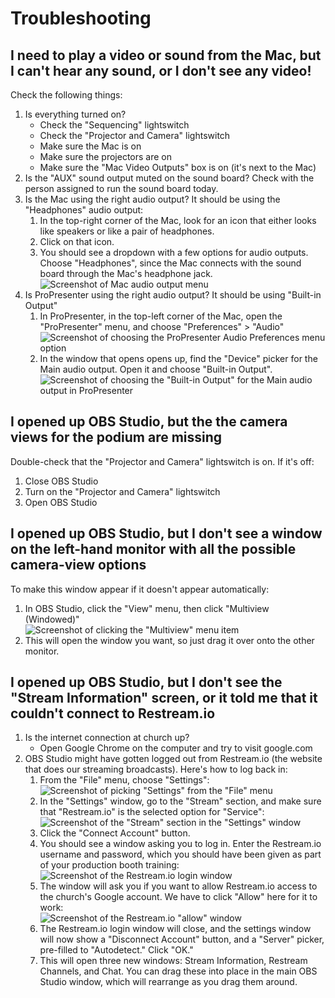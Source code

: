 # Troubleshooting

## I need to play a video or sound from the Mac, but I can't hear any sound, or I don't see any video!

Check the following things:

1. Is everything turned on?
    * Check the "Sequencing" lightswitch
    * Check the "Projector and Camera" lightswitch
    * Make sure the Mac is on
    * Make sure the projectors are on
    * Make sure the "Mac Video Outputs" box is on (it's next to the Mac)
2. Is the "AUX" sound output muted on the sound board? Check with the person assigned to run the sound board today.
3. Is the Mac using the right audio output? It should be using the "Headphones" audio output:
    1. In the top-right corner of the Mac, look for an icon that either looks like speakers or like a pair of headphones.
    2. Click on that icon.
    3. You should see a dropdown with a few options for audio outputs. Choose "Headphones", since the Mac connects with the sound board through the Mac's headphone jack.  
        ![Screenshot of Mac audio output menu](mac_audio_output.png)
4. Is ProPresenter using the right audio output? It should be using "Built-in Output"
    1. In ProPresenter, in the top-left corner of the Mac, open the "ProPresenter" menu, and choose "Preferences" > "Audio"  
        ![Screenshot of choosing the ProPresenter Audio Preferences menu option](propresenter_audio_preferences_menu.png)
    2. In the window that opens opens up, find the "Device" picker for the Main audio output. Open it and choose "Built-in Output".  
        ![Screenshot of choosing the "Built-in Output" for the Main audio output in ProPresenter](propresenter_audio_settings_window.png)

## I opened up OBS Studio, but the the camera views for the podium are missing

Double-check that the "Projector and Camera" lightswitch is on. If it's off:

1. Close OBS Studio
2. Turn on the "Projector and Camera" lightswitch
3. Open OBS Studio

## I opened up OBS Studio, but I don't see a window on the left-hand monitor with all the possible camera-view options

To make this window appear if it doesn't appear automatically:

1. In OBS Studio, click the "View" menu, then click "Multiview (Windowed)"  
    ![Screenshot of clicking the "Multiview" menu item](obs_studio_multiwindow_menu.PNG)
2. This will open the window you want, so just drag it over onto the other monitor.

## I opened up OBS Studio, but I don't see the "Stream Information" screen, or it told me that it couldn't connect to Restream.io

1. Is the internet connection at church up?
   * Open Google Chrome on the computer and try to visit google.com
2. OBS Studio might have gotten logged out from Restream.io (the website that does our streaming broadcasts). Here's how to log back in:  
    1. From the "File" menu, choose "Settings":  
        ![Screenshot of picking "Settings" from the "File" menu](obs_studio_settings_menu.PNG)
    2. In the "Settings" window, go to the "Stream" section, and make sure that "Restream.io" is the selected option for "Service":  
        ![Screenshot of the "Stream" section in the "Settings" window](obs_studio_stream_settings_window.PNG)
    3. Click the "Connect Account" button.
    4. You should see a window asking you to log in. Enter the Restream.io username and password, which you should have been given as part of your production booth training:  
        ![Screenshot of the Restream.io login window](obs_studio_restream_login.PNG)
    5. The window will ask you if you want to allow Restream.io access to the church's Google account. We have to click "Allow" here for it to work:  
        ![Screenshot of the Restream.io "allow" window](obs_studio_restream_allow.PNG)
    6. The Restream.io login window will close, and the settings window will now show a "Disconnect Account" button, and a "Server" picker, pre-filled to "Autodetect." Click "OK."
    7. This will open three new windows: Stream Information, Restream Channels, and Chat. You can drag these into place in the main OBS Studio window, which will rearrange as you drag them around.

